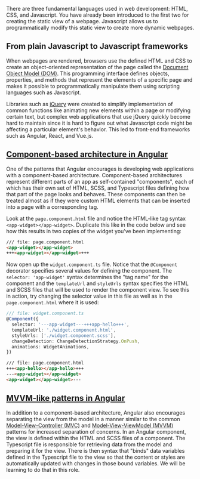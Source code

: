There are three fundamental languages used in web development: HTML, CSS, and Javascript. You have already been introduced to the first two for creating the static view of a webpage. Javascript allows us to programmatically modify this static view to create more dynamic webpages.

## From plain Javascript to Javascript frameworks

When webpages are rendered, browsers use the defined HTML and CSS to create an object-oriented representation of the page called the <a href="https://developer.mozilla.org/en-US/docs/Web/API/Document_Object_Model/Introduction" target="_blank">Document Object Model (DOM)</a>. This programming interface defines objects, properties, and methods that represent the elements of a specific page and makes it possible to programmatically manipulate them using scripting languages such as Javascript. 

Libraries such as <a href="https://jquery.com/" target="_blank">jQuery</a> were created to simplify implementation of common functions like animating new elements within a page or modifying certain text, but complex web applications that use jQuery quickly become hard to maintain since it is hard to figure out what Javascript code might be affecting a particular element's behavior. This led to front-end frameworks such as Angular, React, and Vue.js.

## <a href="https://angular.io/guide/architecture-components" target="_blank">Component-based architecture in Angular</a>

One of the patterns that Angular encourages is developing web applications with a component-based architecture. Component-based architectures represent different parts of an app as self-contained "components", each of which has their own set of HTML, SCSS, and Typescript files defining how that part of the page looks and behaves. These components can then be treated almost as if they were custom HTML elements that can be inserted into a page with a corresponding tag.

Look at the `page.component.html` file and notice the HTML-like tag syntax `<app-widget></app-widget>`. Duplicate this like in the code below and see how this results in two copies of the widget you've been implementing:

```html
/// file: page.component.html
<app-widget></app-widget>
+++<app-widget></app-widget>+++
```

Now open up the `widget.component.ts` file. Notice that the `@Component` decorator specifies several values for defining the component. The `selector: 'app-widget'` syntax determines the "tag name" for the component and the `templateUrl` and `styleUrls` syntax specifies the HTML and SCSS files that will be used to render the component view. To see this in action, try changing the selector value in this file as well as in the `page.component.html` where it is used:

```ts
/// file: widget.component.ts
@Component({
  selector: '---app-widget---+++app-hello+++',
  templateUrl: './widget.component.html',
  styleUrls: ['./widget.component.scss'],
  changeDetection: ChangeDetectionStrategy.OnPush,
  animations: WidgetAnimations,
})
```

```html
/// file: page.component.html
+++<app-hello></app-hello>+++
---<app-widget></app-widget>
<app-widget></app-widget>---
```

## <a href="https://malcoded.com/posts/angular-2-components-and-mvvm" target="_blank">MVVM-like patterns in Angular</a>

In addition to a component-based architecture, Angular also encourages separating the view from the model in a manner similar to the common <a href="https://en.wikipedia.org/wiki/Model%E2%80%93view%E2%80%93controller" target="_blank">Model-View-Controller (MVC)</a> and <a href="https://en.wikipedia.org/wiki/Model%E2%80%93view%E2%80%93viewmodel" target="_blank">Model-View-ViewModel (MVVM)</a> patterns for increased separation of concerns. In an Angular component, the view is defined within the HTML and SCSS files of a component. The Typescript file is responsible for retrieving data from the model and preparing it for the view. There is then syntax that "binds" data variables defined in the Typescript file to the view so that the content or styles are automatically updated with changes in those bound variables. We will be learning to do that in this role.
